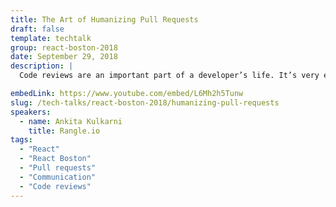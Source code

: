 ```yaml
---
title: The Art of Humanizing Pull Requests
draft: false
template: techtalk
group: react-boston-2018
date: September 29, 2018
description: |
  Code reviews are an important part of a developer’s life. It’s very easy to perform code reviews, but hard to do it with empathy. In today’s online world, online criticism can be misinterpreted easily. Hence in this talk, we will go through what is a pull request, how to effectively create one, how to give constructive feedback and also how to respond to one using empathy.

embedLink: https://www.youtube.com/embed/L6Mh2h5Tunw
slug: /tech-talks/react-boston-2018/humanizing-pull-requests
speakers:
  - name: Ankita Kulkarni
    title: Rangle.io
tags:
  - "React"
  - "React Boston"
  - "Pull requests"
  - "Communication"
  - "Code reviews"
---
```

